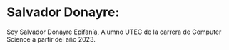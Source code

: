 # Salvador Donayre:
Soy Salvador Donayre Epifanía, Alumno UTEC de la carrera de Computer Science a partir del año 2023.